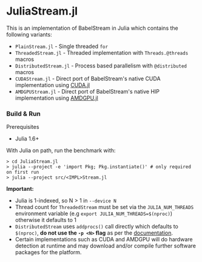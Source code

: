 JuliaStream.jl
==============

This is an implementation of BabelStream in Julia which contains the following variants:

 * `PlainStream.jl` - Single threaded `for`
 * `ThreadedStream.jl` - Threaded implementation with `Threads.@threads` macros
 * `DistributedStream.jl` - Process based parallelism with `@distributed` macros
 * `CUDAStream.jl` - Direct port of BabelStream's native CUDA implementation using [CUDA.jl](https://github.com/JuliaGPU/CUDA.jl)
 * `AMDGPUStream.jl` - Direct port of BabelStream's native HIP implementation using [AMDGPU.jl](https://github.com/JuliaGPU/AMDGPU.jl)

### Build & Run

Prerequisites

 * Julia 1.6+

With Julia on path, run the benchmark with:

```shell
> cd JuliaStream.jl
> julia --project -e 'import Pkg; Pkg.instantiate()' # only required on first run
> julia --project src/<IMPL>Stream.jl
```

**Important:**
 * Julia is 1-indexed, so N > 1 in `--device N`
 * Thread count for `ThreadedStream` must be set via the `JULIA_NUM_THREADS` environment variable (e.g `export JULIA_NUM_THREADS=$(nproc)`) otherwise it defaults to 1
 * `DistributedStream` uses `addprocs()` call directly which defaults to `$(nproc)`, **do not use the `-p <N>` flag** as per the [documentation](https://docs.julialang.org/en/v1/manual/distributed-computing).
 * Certain implementations such as CUDA and AMDGPU will do hardware detection at runtime and may download and/or compile further software packages for the platform.

